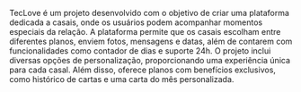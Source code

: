 TecLove é um projeto desenvolvido com o objetivo de criar uma plataforma dedicada a casais, onde os usuários podem acompanhar momentos especiais da relação. A plataforma permite que os casais escolham entre diferentes planos, enviem fotos, mensagens e datas, além de contarem com funcionalidades como contador de dias e suporte 24h. O projeto inclui diversas opções de personalização, proporcionando uma experiência única para cada casal. Além disso, oferece planos com benefícios exclusivos, como histórico de cartas e uma carta do mês personalizada.
